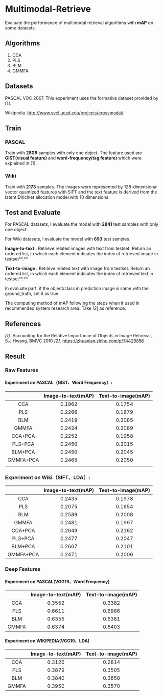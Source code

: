 # Multimodal-Retrieve

Evaluate the performance of multimodal retrieval algorithms with **mAP** on some datasets.

## Algorithms

1. CCA
2. PLS
3. BLM
4. GMMFA

## Datasets

PASCAL VOC 2007. This experiment uses the formative dataset provided by [1].

Wikipedia. http://www.svcl.ucsd.edu/projects/crossmodal/

## Train

### PASCAL

Train with **2808** samples with only one object. The feature used are **GIST(visual feature)** and **word-frequency(tag feature)** which were explained in [1]. 

### Wiki

Train with **2173** samples. The images were represented by 128-dimensional vector quantized features with SIFT and the text feature is derived from the latent Dirichlet allocation model with 10 dimensions.

## Test and Evaluate

For PASCAL datasets, I evaluate the model with **2841** test samples with only one object. 

For Wiki datasets, I evaluate the model with **693** test samples.

**Image-to-text :** Retrieve related images with text from testset. Return an ordered list, in which each element indicates the index of retrieved image in testset**.**

**Text-to-image :** Retrieve related text with image from testset. Return an ordered list, in which each element indicates the index of retrieved text in testset**.**

In evaluate part, if the object/class in prediction image is same with the ground_truth, set it as true.

The computing method of mAP following the steps when it used in recommended system research area. Take [2] as reference.

## References

*[1]*. Accounting for the Relative Importance of Objects in Image Retrieval, S.J.Hwang, BMVC 2010
*[2]*. https://zhuanlan.zhihu.com/p/74429856 

##  Result

### Raw Features

#### Experiment on PASCAL（GIST、Word Frequency）:

|           | Image-to-text(mAP) | Text-to-image(mAP) |
| :-------: | :----------------: | :----------------: |
|    CCA    |       0.1962       |       0.1754       |
|    PLS    |       0.2266       |       0.1879       |
|    BLM    |       0.2419       |       0.2085       |
|   GMMFA   |       0.2424       |       0.2089       |
|  CCA+PCA  |       0.2252       |       0.1958       |
|  PLS+PCA  |       0.2450       |       0.2015       |
|  BLM+PCA  |       0.2450       |       0.2045       |
| GMMFA+PCA |       0.2465       |       0.2050       |
|           |                    |                    |

### Experiment on Wiki（SIFT、LDA）:

|           | Image-to-text(mAP) | Text-to-image(mAP) |
| :-------: | :----------------: | :----------------: |
|    CCA    |       0.2435       |       0.1978       |
|    PLS    |       0.2075       |       0.1654       |
|    BLM    |       0.2589       |       0.2008       |
|   GMMFA   |       0.2481       |       0.1997       |
|  CCA+PCA  |       0.2649       |       0.2162       |
|  PLS+PCA  |       0.2477       |       0.2047       |
|  BLM+PCA  |       0.2607       |       0.2101       |
| GMMFA+PCA |       0.2471       |       0.2006       |



### Deep Features

#### Experiment on PASCAL(VGG19、Word Frequency)

|       | Image-to-text(mAP) | Text-to-image(mAP) |
| :---: | :----------------: | :----------------: |
|  CCA  |       0.3552       |       0.3382       |
|  PLS  |       0.6611       |       0.6986       |
|  BLM  |       0.6355       |       0.6381       |
| GMMFA |       0.6374       |       0.6403       |

#### Experiment on WIKIPEDIA(VGG19、LDA)

|       | Image-to-text(mAP) | Text-to-image(mAP) |
| :---: | :----------------: | :----------------: |
|  CCA  |       0.3126       |       0.2814       |
|  PLS  |       0.3879       |       0.3505       |
|  BLM  |       0.3840       |       0.3650       |
| GMMFA |       0.3950       |       0.3570       |

